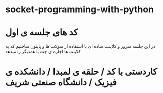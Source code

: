 # socket-programming-with-python

# کد های جلسه ی اول 

در این جلسه سرور و کلاینت ساده ای با استفاده از سوکت ها و پایتون ساختیم که به کلاینت ها اجازه ی چت با همدیگر را میدهد


# کاردستی با کد / حلقه ی لمبدا / دانشکده ی فیزیک / دانشگاه صنعتی شریف
